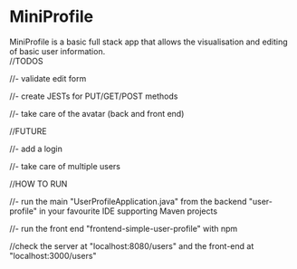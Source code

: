 # MiniProfile
MiniProfile is a basic full stack app that allows the visualisation and editing of basic user information.
<br>
//TODOS <br>

//- validate edit form <br>

//- create JESTs for PUT/GET/POST methods <br>

//- take care of the avatar (back and front end) <br>

 
//FUTURE <br>

//- add a login <br>

//- take care of multiple users <br>

 
//HOW TO RUN <br>

//- run the main "UserProfileApplication.java" from the backend "user-profile" in your favourite IDE supporting Maven projects <br>

//- run the front end "frontend-simple-user-profile" with npm <br>

//check the server at "localhost:8080/users" and the front-end at "localhost:3000/users"<br>

